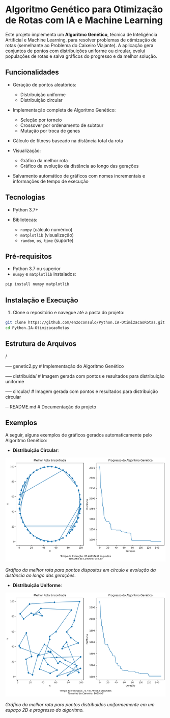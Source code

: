 # Algoritmo Genético para Otimização de Rotas com IA e Machine Learning

Este projeto implementa um **Algoritmo Genético**, técnica de Inteligência Artificial e Machine Learning, para resolver problemas de otimização de rotas (semelhante ao Problema do Caixeiro Viajante). A aplicação gera conjuntos de pontos com distribuições uniforme ou circular, evolui populações de rotas e salva gráficos do progresso e da melhor solução.

## Funcionalidades

* Geração de pontos aleatórios:

  * Distribuição uniforme
  * Distribuição circular
* Implementação completa de Algoritmo Genético:

  * Seleção por torneio
  * Crossover por ordenamento de subtour
  * Mutação por troca de genes
* Cálculo de fitness baseado na distância total da rota
* Visualização:

  * Gráfico da melhor rota
  * Gráfico da evolução da distância ao longo das gerações
* Salvamento automático de gráficos com nomes incrementais e informações de tempo de execução

## Tecnologias

* Python 3.7+
* Bibliotecas:

  * `numpy` (cálculo numérico)
  * `matplotlib` (visualização)
  * `random`, `os`, `time` (suporte)

## Pré-requisitos

* Python 3.7 ou superior
* `numpy` e `matplotlib` instalados:

```bash
pip install numpy matplotlib
```

## Instalação e Execução

1. Clone o repositório e navegue até a pasta do projeto:

```bash
git clone https://github.com/enzoconsulo/Python.IA-OtimizacaoRotas.git
cd Python.IA-OtimizacaoRotas
```


## Estrutura de Arquivos

/

── genetic2.py         # Implementação do Algoritmo Genético

── distribuida/       # Imagem gerada com pontos e resultados para distribuição uniforme

── circular/          # Imagem gerada com pontos e resultados para distribuição circular

 ─ README.md          # Documentação do projeto


## Exemplos

A seguir, alguns exemplos de gráficos gerados automaticamente pelo Algoritmo Genético:

* **Distribuição Circular**:

![Rota Circular](circular/circular_plots1.png)

*Gráfico da melhor rota para pontos dispostos em círculo e evolução da distância ao longo das gerações.*

* **Distribuição Uniforme**:

![Rota Distribuída](distribuida/distribuida_plots1.png)

*Gráfico da melhor rota para pontos distribuídos uniformemente em um espaço 2D e progresso do algoritmo.*
